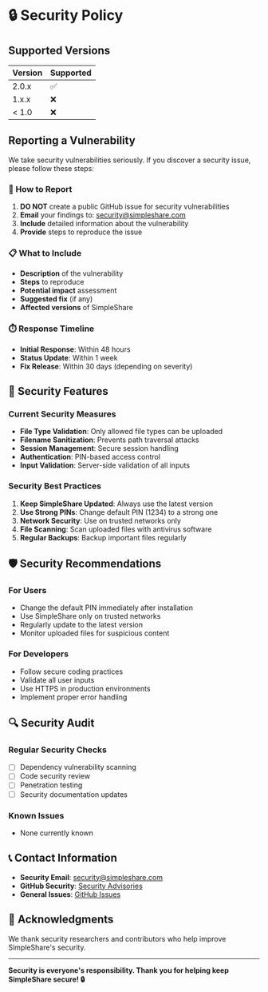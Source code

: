 # 🔒 Security Policy

## Supported Versions

| Version | Supported          |
| ------- | ------------------ |
| 2.0.x   | :white_check_mark: |
| 1.x.x   | :x:                |
| < 1.0   | :x:                |

## Reporting a Vulnerability

We take security vulnerabilities seriously. If you discover a security issue, please follow these steps:

### 🚨 How to Report

1. **DO NOT** create a public GitHub issue for security vulnerabilities
2. **Email** your findings to: security@simpleshare.com
3. **Include** detailed information about the vulnerability
4. **Provide** steps to reproduce the issue

### 📋 What to Include

- **Description** of the vulnerability
- **Steps** to reproduce
- **Potential impact** assessment
- **Suggested fix** (if any)
- **Affected versions** of SimpleShare

### ⏱️ Response Timeline

- **Initial Response**: Within 48 hours
- **Status Update**: Within 1 week
- **Fix Release**: Within 30 days (depending on severity)

## 🔐 Security Features

### Current Security Measures

- **File Type Validation**: Only allowed file types can be uploaded
- **Filename Sanitization**: Prevents path traversal attacks
- **Session Management**: Secure session handling
- **Authentication**: PIN-based access control
- **Input Validation**: Server-side validation of all inputs

### Security Best Practices

1. **Keep SimpleShare Updated**: Always use the latest version
2. **Use Strong PINs**: Change default PIN (1234) to a strong one
3. **Network Security**: Use on trusted networks only
4. **File Scanning**: Scan uploaded files with antivirus software
5. **Regular Backups**: Backup important files regularly

## 🛡️ Security Recommendations

### For Users
- Change the default PIN immediately after installation
- Use SimpleShare only on trusted networks
- Regularly update to the latest version
- Monitor uploaded files for suspicious content

### For Developers
- Follow secure coding practices
- Validate all user inputs
- Use HTTPS in production environments
- Implement proper error handling

## 🔍 Security Audit

### Regular Security Checks
- [ ] Dependency vulnerability scanning
- [ ] Code security review
- [ ] Penetration testing
- [ ] Security documentation updates

### Known Issues
- None currently known

## 📞 Contact Information

- **Security Email**: security@simpleshare.com
- **GitHub Security**: [Security Advisories](https://github.com/riyazalsodie/SimpleShare/security/advisories)
- **General Issues**: [GitHub Issues](https://github.com/riyazalsodie/SimpleShare/issues)

## 🙏 Acknowledgments

We thank security researchers and contributors who help improve SimpleShare's security.

---

**Security is everyone's responsibility. Thank you for helping keep SimpleShare secure! 🔒** 
